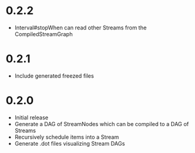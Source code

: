0.2.2
=====
* Interval#stopWhen can read other Streams from the CompiledStreamGraph

0.2.1
=====
* Include generated freezed files

0.2.0
=====
* Initial release
* Generate a DAG of StreamNodes which can be compiled to a DAG of Streams
* Recursively schedule items into a Stream
* Generate .dot files visualizing Stream DAGs
